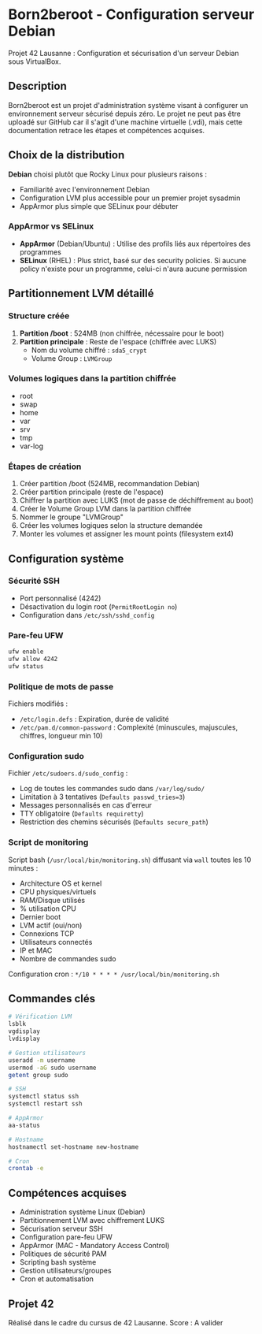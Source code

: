 # Born2beroot - Configuration serveur Debian

Projet 42 Lausanne : Configuration et sécurisation d'un serveur Debian sous VirtualBox.

## Description

Born2beroot est un projet d'administration système visant à configurer un environnement serveur sécurisé depuis zéro. Le projet ne peut pas être uploadé sur GitHub car il s'agit d'une machine virtuelle (.vdi), mais cette documentation retrace les étapes et compétences acquises.

## Choix de la distribution

**Debian** choisi plutôt que Rocky Linux pour plusieurs raisons :
- Familiarité avec l'environnement Debian
- Configuration LVM plus accessible pour un premier projet sysadmin
- AppArmor plus simple que SELinux pour débuter

### AppArmor vs SELinux
- **AppArmor** (Debian/Ubuntu) : Utilise des profils liés aux répertoires des programmes
- **SELinux** (RHEL) : Plus strict, basé sur des security policies. Si aucune policy n'existe pour un programme, celui-ci n'aura aucune permission

## Partitionnement LVM détaillé

### Structure créée
1. **Partition /boot** : 524MB (non chiffrée, nécessaire pour le boot)
2. **Partition principale** : Reste de l'espace (chiffrée avec LUKS)
   - Nom du volume chiffré : `sda5_crypt`
   - Volume Group : `LVMGroup`

### Volumes logiques dans la partition chiffrée
- root
- swap
- home
- var
- srv
- tmp
- var-log

### Étapes de création
1. Créer partition /boot (524MB, recommandation Debian)
2. Créer partition principale (reste de l'espace)
3. Chiffrer la partition avec LUKS (mot de passe de déchiffrement au boot)
4. Créer le Volume Group LVM dans la partition chiffrée
5. Nommer le groupe "LVMGroup"
6. Créer les volumes logiques selon la structure demandée
7. Monter les volumes et assigner les mount points (filesystem ext4)

## Configuration système

### Sécurité SSH
- Port personnalisé (4242)
- Désactivation du login root (`PermitRootLogin no`)
- Configuration dans `/etc/ssh/sshd_config`

### Pare-feu UFW
```bash
ufw enable
ufw allow 4242
ufw status
```

### Politique de mots de passe
Fichiers modifiés :
- `/etc/login.defs` : Expiration, durée de validité
- `/etc/pam.d/common-password` : Complexité (minuscules, majuscules, chiffres, longueur min 10)

### Configuration sudo
Fichier `/etc/sudoers.d/sudo_config` :
- Log de toutes les commandes sudo dans `/var/log/sudo/`
- Limitation à 3 tentatives (`Defaults passwd_tries=3`)
- Messages personnalisés en cas d'erreur
- TTY obligatoire (`Defaults requiretty`)
- Restriction des chemins sécurisés (`Defaults secure_path`)

### Script de monitoring
Script bash (`/usr/local/bin/monitoring.sh`) diffusant via `wall` toutes les 10 minutes :
- Architecture OS et kernel
- CPU physiques/virtuels
- RAM/Disque utilisés
- % utilisation CPU
- Dernier boot
- LVM actif (oui/non)
- Connexions TCP
- Utilisateurs connectés
- IP et MAC
- Nombre de commandes sudo

Configuration cron : `*/10 * * * * /usr/local/bin/monitoring.sh`

## Commandes clés
```bash
# Vérification LVM
lsblk
vgdisplay
lvdisplay

# Gestion utilisateurs
useradd -m username
usermod -aG sudo username
getent group sudo

# SSH
systemctl status ssh
systemctl restart ssh

# AppArmor
aa-status

# Hostname
hostnamectl set-hostname new-hostname

# Cron
crontab -e
```

## Compétences acquises

- Administration système Linux (Debian)
- Partitionnement LVM avec chiffrement LUKS
- Sécurisation serveur SSH
- Configuration pare-feu UFW
- AppArmor (MAC - Mandatory Access Control)
- Politiques de sécurité PAM
- Scripting bash système
- Gestion utilisateurs/groupes
- Cron et automatisation

## Projet 42

Réalisé dans le cadre du cursus de 42 Lausanne.
Score : A valider
